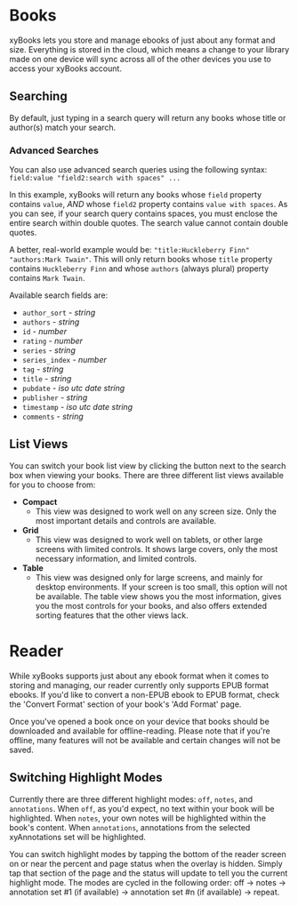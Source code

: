 # Books

xyBooks lets you store and manage ebooks of just about any format and size. Everything is stored in the cloud, which means a change to your library made on one device will sync across all of the other devices you use to access your xyBooks account.

## Searching

By default, just typing in a search query will return any books whose title or author(s) match your search.

### Advanced Searches

You can also use advanced search queries using the following syntax: `field:value "field2:search with spaces" ...`

In this example, xyBooks will return any books whose `field` property contains `value`, *AND* whose `field2` property contains `value with spaces`. As you can see, if your search query contains spaces, you must enclose the entire search within double quotes. The search value cannot contain double quotes.

A better, real-world example would be: `"title:Huckleberry Finn" "authors:Mark Twain"`. This will only return books whose `title` property contains `Huckleberry Finn` and whose `authors` (always plural) property contains `Mark Twain`.

Available search fields are:
- `author_sort` - *string*
- `authors` - *string*
- `id` - *number*
- `rating` - *number*
- `series` - *string*
- `series_index` - *number*
- `tag` - *string*
- `title` - *string*
- `pubdate` - *iso utc date string*
- `publisher` - *string*
- `timestamp` - *iso utc date string*
- `comments` - *string*

## List Views

You can switch your book list view by clicking the button next to the search box when viewing your books. There are three different list views available for you to choose from:
- **Compact**
  - This view was designed to work well on any screen size. Only the most important details and controls are available.
- **Grid**
  - This view was designed to work well on tablets, or other large screens with limited controls. It shows large covers, only the most necessary information, and limited controls.
- **Table**
  - This view was designed only for large screens, and mainly for desktop environments. If your screen is too small, this option will not be available. The table view shows you the most information, gives you the most controls for your books, and also offers extended sorting features that the other views lack.

# Reader

While xyBooks supports just about any ebook format when it comes to storing and managing, our reader currently only supports EPUB format ebooks. If you'd like to convert a non-EPUB ebook to EPUB format, check the 'Convert Format' section of your book's 'Add Format' page.

Once you've opened a book once on your device that books should be downloaded and available for offline-reading. Please note that if you're offline, many features will not be available and certain changes will not be saved.

## Switching Highlight Modes

Currently there are three different highlight modes: `off`, `notes`, and `annotations`. When `off`, as you'd expect, no text within your book will be highlighted. When `notes`, your own notes will be highlighted within the book's content. When `annotations`, annotations from the selected xyAnnotations set will be highlighted.

You can switch highlight modes by tapping the bottom of the reader screen on or near the percent and page status when the overlay is hidden. Simply tap that section of the page and the status will update to tell you the current highlight mode. The modes are cycled in the following order: off -> notes -> annotation set #1 (if available) -> annotation set #n (if available) -> repeat.